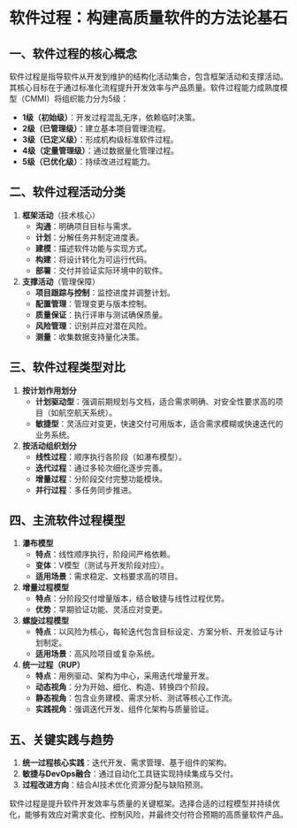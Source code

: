 # 软件过程：构建高质量软件的方法论基石
## 一、软件过程的核心概念
软件过程是指导软件从开发到维护的结构化活动集合，包含框架活动和支撑活动。其核心目标在于通过标准化流程提升开发效率与产品质量。软件过程能力成熟度模型（CMMI）将组织能力分为5级：
- **1级（初始级）**：开发过程混乱无序，依赖临时决策。
- **2级（已管理级）**：建立基本项目管理流程。
- **3级（已定义级）**：形成机构级标准软件过程。
- **4级（定量管理级）**：通过数据量化管理过程。
- **5级（已优化级）**：持续改进过程能力。

## 二、软件过程活动分类
1. **框架活动**（技术核心）
    - **沟通**：明确项目目标与需求。
    - **计划**：分解任务并制定进度表。
    - **建模**：描述软件功能与实现方式。
    - **构建**：将设计转化为可运行代码。
    - **部署**：交付并验证实际环境中的软件。
2. **支撑活动**（管理保障）
    - **项目跟踪与控制**：监控进度并调整计划。
    - **配置管理**：管理变更与版本控制。
    - **质量保证**：执行评审与测试确保质量。
    - **风险管理**：识别并应对潜在风险。
    - **测量**：收集数据支持量化决策。

## 三、软件过程类型对比
1. **按计划作用划分**
    - **计划驱动型**：强调前期规划与文档，适合需求明确、对安全性要求高的项目（如航空航天系统）。
    - **敏捷型**：灵活应对变更，快速交付可用版本，适合需求模糊或快速迭代的业务系统。
2. **按活动组织划分**
    - **线性过程**：顺序执行各阶段（如瀑布模型）。
    - **迭代过程**：通过多轮次细化逐步完善。
    - **增量过程**：分阶段交付完整功能模块。
    - **并行过程**：多任务同步推进。

## 四、主流软件过程模型
1. **瀑布模型**
    - **特点**：线性顺序执行，阶段间严格依赖。
    - **变体**：V模型（测试与开发阶段对应）。
    - **适用场景**：需求稳定、文档要求高的项目。
2. **增量过程模型**
    - **特点**：分阶段交付增量版本，结合敏捷与线性过程优势。
    - **优势**：早期验证功能、灵活应对变更。
3. **螺旋过程模型**
    - **特点**：以风险为核心，每轮迭代包含目标设定、方案分析、开发验证与计划制定。
    - **适用场景**：高风险项目或复杂系统。
4. **统一过程（RUP）**
    - **特点**：用例驱动、架构为中心，采用迭代增量开发。
    - **动态视角**：分为开始、细化、构造、转换四个阶段。
    - **静态视角**：包含业务建模、需求分析、测试等核心工作流。
    - **实践视角**：强调迭代开发、组件化架构与质量验证。

## 五、关键实践与趋势
1. **统一过程核心实践**：迭代开发、需求管理、基于组件的架构。
2. **敏捷与DevOps融合**：通过自动化工具链实现持续集成与交付。
3. **过程改进方向**：结合AI技术优化资源分配与缺陷预测。

软件过程是提升软件开发效率与质量的关键框架。选择合适的过程模型并持续优化，能够有效应对需求变化、控制风险，并最终交付符合预期的高质量软件产品。